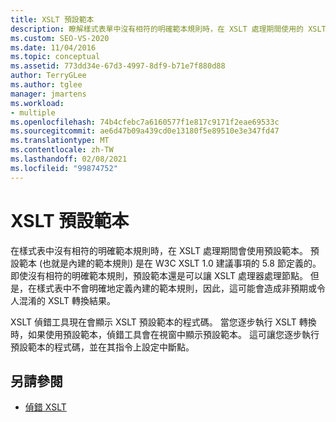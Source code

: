 ```yaml
---
title: XSLT 預設範本
description: 瞭解樣式表單中沒有相符的明確範本規則時，在 XSLT 處理期間使用的 XSLT 預設範本。
ms.custom: SEO-VS-2020
ms.date: 11/04/2016
ms.topic: conceptual
ms.assetid: 773dd34e-67d3-4997-8df9-b71e7f880d88
author: TerryGLee
ms.author: tglee
manager: jmartens
ms.workload:
- multiple
ms.openlocfilehash: 74b4cfebc7a6160577f1e817c9171f2eae69533c
ms.sourcegitcommit: ae6d47b09a439cd0e13180f5e89510e3e347fd47
ms.translationtype: MT
ms.contentlocale: zh-TW
ms.lasthandoff: 02/08/2021
ms.locfileid: "99874752"
---
```

# <a name="xslt-default-templates"></a>XSLT 預設範本

在樣式表中沒有相符的明確範本規則時，在 XSLT 處理期間會使用預設範本。 預設範本 (也就是內建的範本規則) 是在 W3C XSLT 1.0 建議事項的 5.8 節定義的。 即使沒有相符的明確範本規則，預設範本還是可以讓 XSLT 處理器處理節點。 但是，在樣式表中不會明確地定義內建的範本規則，因此，這可能會造成非預期或令人混淆的 XSLT 轉換結果。

XSLT 偵錯工具現在會顯示 XSLT 預設範本的程式碼。 當您逐步執行 XSLT 轉換時，如果使用預設範本，偵錯工具會在視窗中顯示預設範本。 這可讓您逐步執行預設範本的程式碼，並在其指令上設定中斷點。

## <a name="see-also"></a>另請參閱

- [偵錯 XSLT](../xml-tools/debugging-xslt.md)
